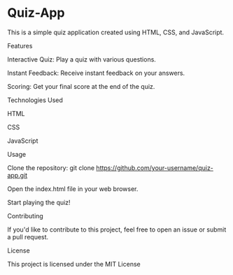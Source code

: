 # Quiz-App
This is a simple quiz application created using HTML, CSS, and JavaScript.


Features

Interactive Quiz: Play a quiz with various questions.

Instant Feedback: Receive instant feedback on your answers.

Scoring: Get your final score at the end of the quiz.


Technologies Used

HTML

CSS

JavaScript


Usage

Clone the repository:
git clone https://github.com/your-username/quiz-app.git

Open the index.html file in your web browser.

Start playing the quiz!



Contributing

If you'd like to contribute to this project, feel free to open an issue or submit a pull request.


License

This project is licensed under the MIT License
